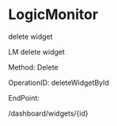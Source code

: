 #     LogicMonitor


delete widget

LM delete widget

Method: Delete

OperationID: deleteWidgetById

EndPoint:

/dashboard/widgets/{id}
